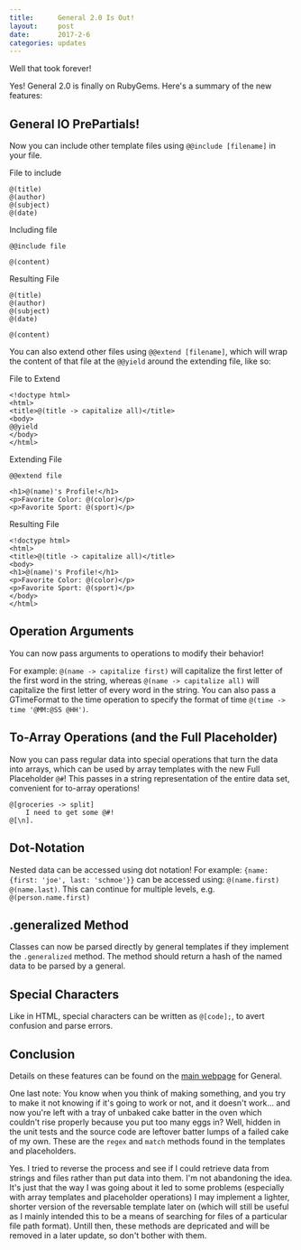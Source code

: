 ```yaml
---
title:      General 2.0 Is Out!
layout:     post
date:       2017-2-6
categories: updates
---
```


Well that took forever!

Yes! General 2.0 is finally on RubyGems. Here's a summary of the new features:

## General IO PrePartials!

Now you can include other template files using `@@include [filename]` in your file.

File to include

	@(title)
	@(author)
	@(subject)
	@(date)

Including file

	@@include file

	@(content)

Resulting File

	@(title)
	@(author)
	@(subject)
	@(date)

	@(content)

You can also extend other files using `@@extend [filename]`, which will wrap the content of that file at the `@@yield` around the extending file, like so:

File to Extend
	
	<!doctype html>
	<html>
	<title>@(title -> capitalize all)</title>
	<body>
	@@yield
	</body>
	</html>

Extending File

	@@extend file

	<h1>@(name)'s Profile!</h1>
	<p>Favorite Color: @(color)</p>
	<p>Favorite Sport: @(sport)</p>

Resulting File

	<!doctype html>
	<html>
	<title>@(title -> capitalize all)</title>
	<body>
	<h1>@(name)'s Profile!</h1>
	<p>Favorite Color: @(color)</p>
	<p>Favorite Sport: @(sport)</p>
	</body>
	</html>

## Operation Arguments

You can now pass arguments to operations to modify their behavior!

For example: `@(name -> capitalize first)` will capitalize the first letter of the first word in the string, whereas `@(name -> capitalize all)` will capitalize the first letter of every word in the string. You can also pass a GTimeFormat to the time operation to specify the format of time `@(time -> time '@MM:@SS @HH')`.

## To-Array Operations (and the Full Placeholder)

Now you can pass regular data into special operations that turn the data into arrays, which can be used by array templates with the new Full Placeholder `@#`! This passes in a string representation of the entire data set, convenient for to-array operations!

	@[groceries -> split]
		I need to get some @#!
	@[\n].

## Dot-Notation

Nested data can be accessed using dot notation! For example: `{name: {first: 'joe', last: 'schmoe'}}` can be accessed using: `@(name.first) @(name.last)`. This can continue for multiple levels, e.g. `@(person.name.first)`

## .generalized Method

Classes can now be parsed directly by general templates if they implement the `.generalized` method. The method should return a hash of the named data to be parsed by a general.

## Special Characters

Like in HTML, special characters can be written as `@[code];`, to avert confusion and parse errors.

## Conclusion

Details on these features can be found on the [main webpage](http://andydevs.github.io/general) for General.

One last note: You know when you think of making something, and you try to make it not knowing if it's going to work or not, and it doesn't work... and now you're left with a tray of unbaked cake batter in the oven which couldn't rise properly because you put too many eggs in? Well, hidden in the unit tests and the source code are leftover batter lumps of a failed cake of my own. These are the `regex` and `match` methods found in the templates and placeholders.

Yes. I tried to reverse the process and see if I could retrieve data from strings and files rather than put data into them. I'm not abandoning the idea. It's just that the way I was going about it led to some problems (especially with array templates and placeholder operations) I may implement a lighter, shorter version of the reversable template later on (which will still be useful as I mainly intended this to be a means of searching for files of a particular file path format). Untill then, these methods are depricated and will be removed in a later update, so don't bother with them.